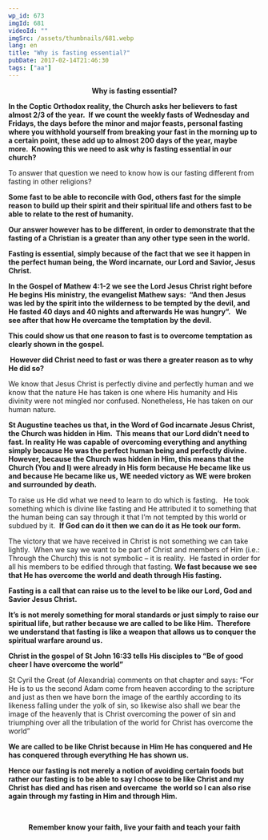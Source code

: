 ```yaml
---
wp_id: 673
imgId: 681
videoId: ""
imgSrc: /assets/thumbnails/681.webp
lang: en
title: "Why is fasting essential?"
pubDate: 2017-02-14T21:46:30
tags: ["aa"]
---
```


<!-- page: 6 -->

<p style="text-align: center;"><strong>Why is fasting essential?</strong></p>
<p style="text-align: left;"><strong>In the Coptic Orthodox reality, the Church asks her believers to fast almost 2/3 of the year.  If we count the weekly fasts of Wednesday and Fridays, the days before the minor and major feasts, personal fasting where you withhold yourself from breaking your fast in the morning up to a certain point, these add up to almost 200 days of the year, maybe more.  Knowing this we need to ask why is fasting essential in our church?</strong></p>
<p>To answer that question we need to know how is our fasting different from fasting in other religions?</p>
<p><strong>Some fast to be able to reconcile with God, others fast for the simple reason to build up their spirit and their spiritual life and others fast to be able to relate to the rest of humanity.  </strong></p>
<p><strong>Our answer however has to be different</strong>, <strong>in order to demonstrate that the fasting of a Christian is a greater than any other type seen in the world.   </strong></p>
<p><strong>Fasting is essential, simply because of the fact that we see it happen in the perfect human being, the Word incarnate, our Lord and Savior, Jesus Christ. </strong></p>
<p><strong>In the Gospel of Mathew 4:1-2 we see the Lord Jesus Christ right before He begins His ministry, the evangelist Mathew says:  “And then Jesus was led by the spirit into the wilderness to be tempted by the devil, and He fasted 40 days and 40 nights and afterwards He was hungry”.   We see after that how He overcame the temptation by the devil.  </strong></p>
<p><strong>This could show us that one reason to fast is to overcome temptation as clearly shown in the gospel. </strong></p>
<p><strong> </strong><strong>However did Christ need to fast or was there a greater reason as to why He did so?</strong></p>
<p>We know that Jesus Christ is perfectly divine and perfectly human and we know that the nature He has taken is one where His humanity and His divinity were not mingled nor confused. Nonetheless, He has taken on our human nature.</p>
<p><strong>St Augustine teaches us that, in the Word of God incarnate Jesus Christ, the Church was hidden in Him.  This means that our Lord didn’t need to fast. In reality He was capable of overcoming everything and anything simply because He was the perfect human being and perfectly divine.  However, because the Church was hidden in Him, this means that the Church (You and I) were already in His form because He became like us and because He became like us, WE needed victory as WE were broken and surrounded by death.</strong></p>
<p>To raise us He did what we need to learn to do which is fasting.   He took something which is divine like fasting and He attributed it to something that the human being can say through it that I’m not tempted by this world or subdued by it.  <strong>If God can do it then we can do it as He took our form. </strong></p>
<p>The victory that we have received in Christ is not something we can take lightly.  When we say we want to be part of Christ and members of Him (i.e.: Through the Church) this is not symbolic – it is reality.  He fasted in order for all his members to be edified through that fasting. <strong>We fast because we see that He has overcome the world and death through His fasting. </strong></p>
<p><strong>Fasting is a call that can raise us to the level to be like our Lord, God and Savior Jesus Christ.</strong></p>
<p><strong>It’s is not merely something for moral standards or just simply to raise our spiritual life, but rather because we are called to be like Him.  Therefore we understand that fasting is like a weapon that allows us to conquer the spiritual warfare around us.</strong></p>
<p><strong>Christ in the gospel of St John 16:33 tells His disciples to “Be of good cheer I have overcome the world”</strong></p>
<p>St Cyril the Great (of Alexandria) comments on that chapter and says: “For He is to us the second Adam come from heaven according to the scripture and just as then we have born the image of the earthly according to its likeness falling under the yolk of sin, so likewise also shall we bear the image of the heavenly that is Christ overcoming the power of sin and triumphing over all the tribulation of the world for Christ has overcome the world”</p>
<p><strong>We are called to be like Christ because in Him He has conquered and He has conquered through everything He has shown us. </strong></p>
<p><strong>Hence our fasting is not merely a notion of avoiding certain foods but rather our fasting is to be able to say I choose to be like Christ and my Christ has died and has risen and overcame  the world so I can also rise again through my fasting in Him and through Him.  </strong></p>
<p>&nbsp;</p>
<p style="text-align: center;"><strong>Remember know your faith, live your faith and teach your faith</strong></p>
<p>&nbsp;</p>
